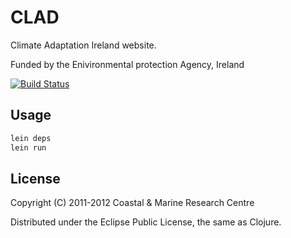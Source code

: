 # CLAD

Climate Adaptation Ireland website.

Funded by the Enivironmental protection Agency, Ireland

[![Build Status](https://secure.travis-ci.org/CMRC/CLAD.png)](http://travis-ci.org/CMRC/CLAD)

## Usage

```bash
lein deps
lein run
```

## License

Copyright (C) 2011-2012 Coastal & Marine Research Centre

Distributed under the Eclipse Public License, the same as Clojure.

